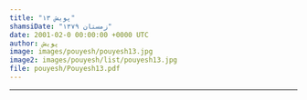 ```yaml
---
title: "پویش ۱۳"
shamsiDate: "زمستان ۱۳۷۹"
date: 2001-02-0 00:00:00 +0000 UTC
author: پویش
image: images/pouyesh/pouyesh13.jpg
image2: images/pouyesh/list/pouyesh13.jpg
file: pouyesh/Pouyesh13.pdf
---
```


----
